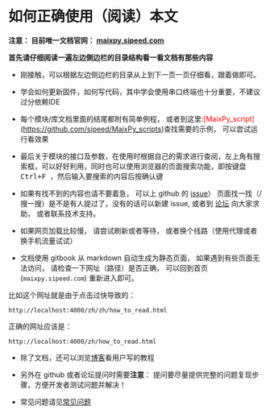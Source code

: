 如何正确使用（阅读）本文
==========

**注意： 目前唯一文档官网： [maixpy.sipeed.com](https://maixpy.sipeed.com)**

**首先请仔细阅读一遍左边侧边栏的目录结构看一看文档有那些内容**

* 刚接触，可以根据左边侧边栏的目录从上到下一页一页仔细看，跟着做即可。
* 学会如何更新固件，如何写代码，其中学会使用串口终端也十分重要，不建议过分依赖IDE
* 每个模块/库文档里面的结尾都附有简单例程， 或者到这里:<font color=red>[MaixPy_script]</font>(https://github.com/sipeed/MaixPy_scripts)查找需要的示例， 可以尝试运行看效果

* 最后关于模块的接口及参数，在使用时根据自己的需求进行查阅，左上角有搜索框，可以好好利用，同时也可以使用浏览器的页面搜索功能，即按键盘<kbd> Ctrl+F </kbd>，然后输入要搜索的内容后按确认键
* 如果有找不到的内容也请不要着急， 可以上 github 的 [issue](https://github.com/sipeed/MaixPy/issues)） 页面找一找（/搜一搜）是不是有人提过了，没有的话可以新建 issue, 或者到 [论坛](https://bbs.sipeed.com) 向大家求助， 或者联系技术支持。


* 如果网页加载比较慢， 请尝试刷新或者等待， 或者换个线路（使用代理或者换手机流量试试）

* 文档使用 gitbook 从 markdown 自动生成为静态页面， 如果遇到有些页面无法访问， 请检查一下网址（路径）是否正确， 可以回到首页 (`maixpy.sipeed.com`) 重新进入即可。 

比如这个网址就是由于点击过快导致的： 
```
http://localhost:4000/zh/zh/how_to_read.html
```
正确的网址应该是： 
```
http://localhost:4000/zh/how_to_read.html
```

* 除了文档，还可以浏览[博客](http://blog.sipeed.com)看用户写的教程


* 另外在 github 或者论坛提问时需要**注意**： 提问要尽量提供完整的问题复现步骤，方便开发者测试问题并解决！

* 常见问题请见[常见问题](./others/maixpy_faq.md)

